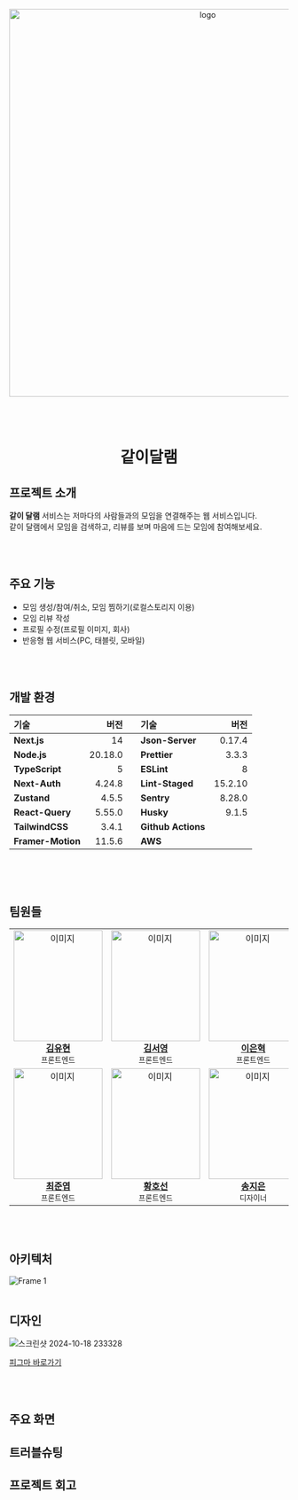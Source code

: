 
<p align="center"><img align="center" src="https://github.com/user-attachments/assets/1090f489-cc62-4b2d-9fde-a6b9cad52c63" alt="logo" width="700" height="auto"></p>
<br/>
<br/>


<h1 align="center">같이달램</h1>

## 프로젝트 소개

**같이 달램** 서비스는 저마다의 사람들과의 모임을 연결해주는 웹 서비스입니다.</br>
같이 달램에서 모임을 검색하고, 리뷰를 보며 마음에 드는 모임에 참여해보세요.

<br/>
<br/>

## 주요 기능

- 모임 생성/참여/취소, 모임 찜하기(로컬스토리지 이용)
- 모임 리뷰 작성
- 프로필 수정(프로필 이미지, 회사)
- 반응형 웹 서비스(PC, 태블릿, 모바일)

<br/>
<br/>

## 개발 환경

| 기술              |    버전 |     | 기술               |    버전 |
| :---------------- | ------: | --- | :----------------- | ------: |
| **Next.js**       |      14 |     | **Json-Server**    |  0.17.4 |
| **Node.js**       | 20.18.0 |     | **Prettier**       |   3.3.3 |
| **TypeScript**    |       5 |     | **ESLint**         |       8 |
| **Next-Auth**     |  4.24.8 |     | **Lint-Staged**    | 15.2.10 |
| **Zustand**       |   4.5.5 |     | **Sentry**         |  8.28.0 |
| **React-Query**   |  5.55.0 |     | **Husky**          |   9.1.5 |
| **TailwindCSS**   |   3.4.1 |     | **Github Actions** |         |
| **Framer-Motion** |  11.5.6 |     | **AWS**            |         |

</br>
<br/>
<br/>

## 팀원들

<table>
<tr>
<td align="center"><img src="https://github.com/user-attachments/assets/730671d2-8561-4571-b74e-7ad9a9a7f7c8" width="160" height="200" alt="이미지"><br /><b><a href="https://github.com/SeanKim05">김유현</a></b><br />
<sub>프론트엔드</sub>
</td>
<td align="center"><img src="https://github.com/user-attachments/assets/d815e712-dc59-4a72-bd93-165bbec2d237" width="160" height="200"  alt="이미지"><br /><b><a href="https://github.com/srp0114">김서영</a></b><br />
<sub>프론트엔드</sub>
</td>
<td align="center"><img src="https://github.com/user-attachments/assets/d9f8f9d9-637c-41d4-8ece-1c42c8eae169" width="160" height="200"  alt="이미지"><br /><b><a href="https://github.com/itmakesmesoft">이은혁</a></b><br />
<sub>프론트엔드</sub>
</td>
</tr>
<tr>
<td align="center"><img src="https://github.com/user-attachments/assets/2eb595f9-d658-48ae-8dbc-b9dfdedf78e0" width="160" height="200"  alt="이미지"><br /><b><a href="https://github.com/yup299">최준엽</a></b><br />
<sub>프론트엔드</sub>
</td>
<td align="center"><img src="https://github.com/user-attachments/assets/4c03efd4-ff22-4666-a775-7595c9f5aa22" width="160" height="200"  alt="이미지"><br /><b><a href="https://github.com/HOSEONH">황호선</a></b><br />
<sub>프론트엔드</sub>
</td>
<td align="center"><img src="https://github.com/user-attachments/assets/3b88658b-a742-4d8b-863f-67f07f17c66a" width="160" height="200"  alt="이미지"><br /><b><a href="www.linkedin.com/in/jieun-song-b6951a219">송지은</a></b><br />
<sub>디자이너</sub>
</td>
</tr>
</table>

<br/>
<br/>

## 아키텍처
![Frame 1](https://github.com/user-attachments/assets/f97e883f-ba17-4e63-8f77-77844f693562)
<br/>
<br/>

## 디자인
![스크린샷 2024-10-18 233328](https://github.com/user-attachments/assets/c00cb4ca-6710-49db-96ef-e89d4db3be7d)

[피그마 바로가기](https://www.figma.com/proto/KKYmxFDSzi0zJ77fmq1D28/%EA%B0%99%EC%9D%B4%EB%8B%AC%EB%9E%A8-%EC%88%98%EC%A0%95?node-id=808-23821&t=IEm163RuqDpsuDmI-1)

<br/>
<br/>

## 주요 화면

## 트러블슈팅

## 프로젝트 회고
